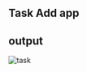 ## Task Add app

## output

![task](https://user-images.githubusercontent.com/90918404/225316606-30ba090e-09d7-49f1-a1c4-7848b7db7621.jpg)
